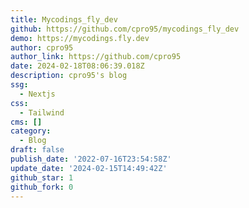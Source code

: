 ```yaml
---
title: Mycodings_fly_dev
github: https://github.com/cpro95/mycodings_fly_dev
demo: https://mycodings.fly.dev
author: cpro95
author_link: https://github.com/cpro95
date: 2024-02-18T08:06:39.018Z
description: cpro95's blog
ssg:
  - Nextjs
css:
  - Tailwind
cms: []
category:
  - Blog
draft: false
publish_date: '2022-07-16T23:54:58Z'
update_date: '2024-02-15T14:49:42Z'
github_star: 1
github_fork: 0
---
```

